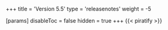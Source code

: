 +++
title = 'Version 5.5'
type = 'releasenotes'
weight = -5

[params]
  disableToc = false
  hidden = true
+++
{{< piratify >}}

